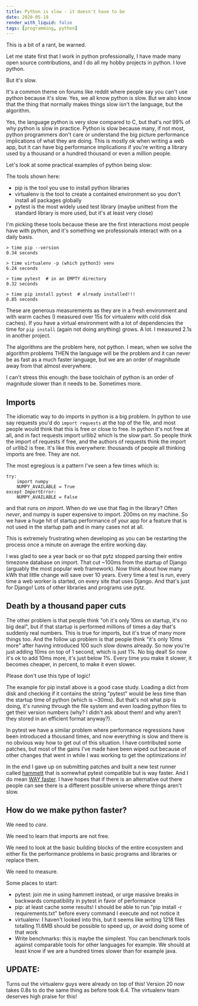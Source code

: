 ```yaml
---
title: Python is slow - it doesn't have to be
date: 2020-05-19 
render_with_liquid: false
tags: [programming, python]
---
```


This is a bit of a rant, be warned.

Let me state first that I work in python professionally, I have made many open source contributions, and I do all my hobby projects in python. I love python. 

But it's slow.

It's a common theme on forums like reddit where people say you can't use python because it's slow. Yes, we all know python is slow. But we also know that the thing that normally makes things slow isn't the language, but the algorithm. 

Yes, the language python is very slow compared to C, but that's *not* 99% of why python is slow in practice. Python is slow because many, if not most, python programmers don't care or understand the big picture performance implications of what they are doing. This is mostly ok when writing a web app, but it can have big performance implications if you're writing a library used by a thousand or a hundred thousand or even a million people. 

Let's look at some practical examples of python being slow:

The tools shown here:

* pip is the tool you use to install python libraries
* virtualenv is the tool to create a contained environment so you don't install all packages globally
* pytest is the most widely used test library (maybe unittest from the standard library is more used, but it's at least very close)

I'm picking these tools because these are the first interactions most people have with python, and it's something we professionals interact with on a daily basis.


```
> time pip --version
0.34 seconds

> time virtualenv -p (which python3) venv
6.24 seconds

> time pytest  # in an EMPTY directory
0.32 seconds

> time pip install pytest  # already installed!!!
0.85 seconds
````

These are generous measurements as they are in a fresh environment and with warm caches (I measured over 15s for virtualenv with cold disk caches). If you have a virtual environment with a lot of dependencies the time for `pip install` (again not doing anything) grows. A lot. I measured 2.1s in another project.

The algorithms are the problem here, not python. I mean, when we solve the algorithm problems THEN the language will be the problem and it can never be as fast as a much faster language, but we are an order of magnitude away from that almost everywhere.

I can't stress this enough: the base toolchain of python is an order of magnitude slower than it needs to be. Sometimes more.

## Imports

The idiomatic way to do imports in python is a big problem. In python to use say requests you'd do `import requests` at the top of the file, and most people would think that this is free or close to free. In python it's not free at all, and in fact requests import urllib2 which is the slow part. So people think the import of requests if free, and the authors of requests think the import of urllib2 is free. It's like this everywhere: thousands of people all thinking imports are free. They are not.

The most egregious is a pattern I've seen a few times which is:

```
try:
	import numpy
	NUMPY_AVAILABLE = True
except ImportError:
	NUMPY_AVAILABLE = False
```

and that runs _on import_. When do we use that flag in the library? Often _never_, and numpy is super expensive to import. 200ms on my machine. So we have a huge hit of startup performance of your app for a feature that is not used in the startup path and in many cases not at all.

This is extremely frustrating when developing as you can be restarting the process once a minute on average the entire working day. 

I was glad to see a year back or so that pytz stopped parsing their entire timezone database on import. That cut ~100ms from the startup of Django (arguably the most popular web framework). Now think about how many kWh that little change will save over 10 years. Every time a test is run, every time a web worker is started, on every site that uses Django. And that's just for Django! Lots of other libraries and programs use pytz.

## Death by a thousand paper cuts

The other problem is that people think "oh it's only 10ms on startup, it's no big deal", but if that startup is performed millions of times a day that's suddenly real numbers. This is true for imports, but it's true of many more things too. And the follow up problem is that people think "it's only 10ms more" after having introduced 100 such slow downs already. So now you're just adding 10ms on top of 1 second, which is just 1%. No big deal! So now it's ok to add 10ms more, it's just below 1%. Every time you make it slower, it becomes cheaper, in percent, to make it even slower.

Please don't use this type of logic!

The example for pip install above is a good case study. Loading a dict from disk and checking if it contains the string "pytest" would be less time than the startup time of python (which is ~30ms). But that's not what pip is doing, it's running through the file system and even loading python files to get their version numbers (why? I didn't ask about them! and why aren't they stored in an efficient format anyway?).

In pytest we have a similar problem where performance regressions have been introduced a thousand times, and now everything is slow and there is no obvious way how to get out of this situation. I have contributed some patches, but most of the gains I've made have been wiped out because of other changes that went in while I was working to get the optimizations in!

In the end I gave up on submitting patches and built a new test runner called [hammett](https://github.com/boxed/hammett/) that is somewhat pytest compatible but is way faster. And I do mean [WAY faster](https://github.com/boxed/test-benchmarks). I have hopes that if there is an alternative out there people can see there is a different possible universe where things aren't slow.

## How do we make python faster?

We need to _care_. 

We need to learn that imports are not free.

We need to look at the basic building blocks of the entire ecosystem and either fix the performance problems in basic programs and libraries or replace them. 

We need to measure.

Some places to start:
* pytest: join me in using hammett instead, or urge massive breaks in backwards compatibility in pytest in favor of performance
* pip: at least cache some results! I should be able to run "pip install -r requirements.txt" before every command I execute and not notice it
* virtualenv: I haven't looked into this, but it seems like writing 1218 files totalling 11.6MB should be possible to speed up, or avoid doing some of that work
* Write benchmarks: this is maybe the simplest. You can benchmark tools against comparable tools for other languages for example. We should at least know if we are a hundred times slower than for example java.


## UPDATE:

Turns out the virtualenv guys were already on top of this! Version 20 now takes 0.8s to do the same thing as before took 6.4. The virtualenv team deserves high praise for this!
